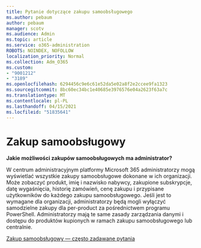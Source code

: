 ```yaml
---
title: Pytanie dotyczące zakupu samoobsługowego
ms.author: pebaum
author: pebaum
manager: scotv
ms.audience: Admin
ms.topic: article
ms.service: o365-administration
ROBOTS: NOINDEX, NOFOLLOW
localization_priority: Normal
ms.collection: Adm_O365
ms.custom:
- "9001212"
- "3189"
ms.openlocfilehash: 6294456c9e6c61e52da5e02a8f2e2ccee9fa1323
ms.sourcegitcommit: 8bc60ec34bc1e40685e3976576e04a2623f63a7c
ms.translationtype: MT
ms.contentlocale: pl-PL
ms.lasthandoff: 04/15/2021
ms.locfileid: "51835641"
---
```

# <a name="self-service-purchase"></a>Zakup samoobsługowy

**Jakie możliwości zakupów samoobsługowych ma administrator?**

W centrum administracyjnym platformy Microsoft 365 administratorzy mogą wyświetlać wszystkie zakupy samoobsługowe dokonane w ich organizacji. Może zobaczyć produkt, imię i nazwisko nabywcy, zakupione subskrypcje, datę wygaśnięcia, historię zamówień, cenę zakupu i przypisane użytkowników do każdego zakupu samoobsługowego.  Jeśli jest to wymagane dla organizacji, administratorzy będą mogli wyłączyć samodzielne zakupy dla per-product za pośrednictwem programu PowerShell.  Administratorzy mają te same zasady zarządzania danymi i dostępu do produktów kupionych w ramach zakupu samoobsługowego lub centralnie.

[Zakup samoobsługowy — często zadawane pytania](https://aka.ms/self-service-purchase-faq)

